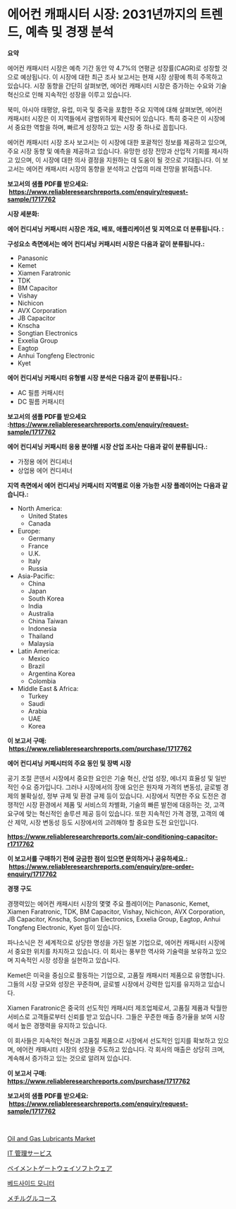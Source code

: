 <p><h1>에어컨 캐패시터 시장: 2031년까지의 트렌드, 예측 및 경쟁 분석</h1></p><p><strong>요약</strong></p>
<p><p>에어컨 캐패시터 시장은 예측 기간 동안 약 4.7%의 연평균 성장률(CAGR)로 성장할 것으로 예상됩니다. 이 시장에 대한 최근 조사 보고서는 현재 시장 상황에 특히 주목하고 있습니다. 시장 동향을 간단히 살펴보면, 에어컨 캐패시터 시장은 증가하는 수요와 기술 혁신으로 인해 지속적인 성장을 이루고 있습니다.</p><p>북미, 아시아 태평양, 유럽, 미국 및 중국을 포함한 주요 지역에 대해 살펴보면, 에어컨 캐패시터 시장은 이 지역들에서 광범위하게 확산되어 있습니다. 특히 중국은 이 시장에서 중요한 역할을 하며, 빠르게 성장하고 있는 시장 중 하나로 꼽힙니다.</p><p>에어컨 캐패시터 시장 조사 보고서는 이 시장에 대한 포괄적인 정보를 제공하고 있으며, 주요 시장 동향 및 예측을 제공하고 있습니다. 유망한 성장 전망과 산업적 기회를 제시하고 있으며, 이 시장에 대한 의사 결정을 지원하는 데 도움이 될 것으로 기대됩니다. 이 보고서는 에어컨 캐패시터 시장의 동향을 분석하고 산업의 미래 전망을 밝혀줍니다.</p></p>
<p><strong>보고서의 샘플 PDF를 받으세요: &nbsp;<a href="https://www.reliableresearchreports.com/enquiry/request-sample/1717762">https://www.reliableresearchreports.com/enquiry/request-sample/1717762</a></strong></p>
<p><strong>시장 세분화:</strong></p>
<p><strong> 에어 컨디셔닝 커패시터 시장은 개요, 배포, 애플리케이션 및 지역으로 더 분류됩니다. :</strong></p>
<p><strong>구성요소 측면에서는 에어 컨디셔닝 커패시터 시장은 다음과 같이 분류됩니다.:</strong></p>
<p><ul><li>Panasonic</li><li>Kemet</li><li>Xiamen Faratronic</li><li>TDK</li><li>BM Capacitor</li><li>Vishay</li><li>Nichicon</li><li>AVX Corporation</li><li>JB Capacitor</li><li>Knscha</li><li>Songtian Electronics</li><li>Exxelia Group</li><li>Eagtop</li><li>Anhui Tongfeng Electronic</li><li>Kyet</li></ul></p>
<p><strong> 에어 컨디셔닝 커패시터 유형별 시장 분석은 다음과 같이 분류됩니다.:</strong></p>
<p><ul><li>AC 필름 커패시터</li><li>DC 필름 커패시터</li></ul></p>
<p><strong>보고서의 샘플 PDF를 받으세요 :<a href="https://www.reliableresearchreports.com/enquiry/request-sample/1717762">https://www.reliableresearchreports.com/enquiry/request-sample/1717762</a></strong></p>
<p><strong> 에어 컨디셔닝 커패시터 응용 분야별 시장 산업 조사는 다음과 같이 분류됩니다.:</strong></p>
<p><ul><li>가정용 에어 컨디셔너</li><li>상업용 에어 컨디셔너</li></ul></p>
<p><strong>지역 측면에서 에어 컨디셔닝 커패시터 지역별로 이용 가능한 시장 플레이어는 다음과 같습니다.:</strong></p>
<p><ul>
    <li>
        North America:
        <ul>
            <li>United States</li>
            <li>Canada</li>
        </ul>
    </li>
    <li>
        Europe:
        <ul>
            <li>Germany</li>
            <li>France</li>
            <li>U.K.</li>
            <li>Italy</li>
            <li>Russia</li>
        </ul>
    </li>
    <li>
        Asia-Pacific:
        <ul>
            <li>China</li>
            <li>Japan</li>
            <li>South Korea</li>
            <li>India</li>
            <li>Australia</li>
            <li>China Taiwan</li>
            <li>Indonesia</li>
            <li>Thailand</li>
            <li>Malaysia</li>
        </ul>
    </li>
    <li>
        Latin America:
        <ul>
            <li>Mexico</li>
            <li>Brazil</li>
            <li>Argentina Korea</li>
            <li>Colombia</li>
        </ul>
    </li>
    <li>
        Middle East & Africa:
        <ul>
            <li>Turkey</li>
            <li>Saudi</li>
            <li>Arabia</li>
            <li>UAE</li>
            <li>Korea</li>
        </ul>
    </li>
    </ul></p>
<p><strong>이 보고서 구매: &nbsp;<a href="https://www.reliableresearchreports.com/purchase/1717762">https://www.reliableresearchreports.com/purchase/1717762</a></strong></p>
<p><strong>에어 컨디셔닝 커패시터의 주요 동인 및 장벽 시장</strong></p>
<p><p>공기 조절 콘덴서 시장에서 중요한 요인은 기술 혁신, 산업 성장, 에너지 효율성 및 일반적인 수요 증가입니다. 그러나 시장에서의 장애 요인은 원자재 가격의 변동성, 글로벌 경제의 불확실성, 정부 규제 및 환경 규제 등이 있습니다. 시장에서 직면한 주요 도전은 경쟁적인 시장 환경에서 제품 및 서비스의 차별화, 기술의 빠른 발전에 대응하는 것, 고객 요구에 맞는 혁신적인 솔루션 제공 등이 있습니다. 또한 지속적인 가격 경쟁, 고객의 예산 제약, 시장 변동성 등도 시장에서의 고려해야 할 중요한 도전 요인입니다.</p></p>
<p><strong><a href="https://www.reliableresearchreports.com/air-conditioning-capacitor-r1717762">https://www.reliableresearchreports.com/air-conditioning-capacitor-r1717762</a></strong></p>
<p><strong>이 보고서를 구매하기 전에 궁금한 점이 있으면 문의하거나 공유하세요.: &nbsp;<a href="https://www.reliableresearchreports.com/enquiry/pre-order-enquiry/1717762">https://www.reliableresearchreports.com/enquiry/pre-order-enquiry/1717762</a></strong></p>
<p><strong>경쟁 구도</strong></p>
<p><p>경쟁력있는 에어컨 캐패시터 시장의 몇몇 주요 플레이어는 Panasonic, Kemet, Xiamen Faratronic, TDK, BM Capacitor, Vishay, Nichicon, AVX Corporation, JB Capacitor, Knscha, Songtian Electronics, Exxelia Group, Eagtop, Anhui Tongfeng Electronic, Kyet 등이 있습니다.</p><p>파나소닉은 전 세계적으로 상당한 명성을 가진 일본 기업으로, 에어컨 캐패시터 시장에서 중요한 위치를 차지하고 있습니다. 이 회사는 풍부한 역사와 기술력을 보유하고 있으며 지속적인 시장 성장을 실현하고 있습니다.</p><p>Kemet은 미국을 중심으로 활동하는 기업으로, 고품질 캐패시터 제품으로 유명합니다. 그들의 시장 규모와 성장은 꾸준하며, 글로벌 시장에서 강력한 입지를 유지하고 있습니다.</p><p>Xiamen Faratronic은 중국의 선도적인 캐패시터 제조업체로서, 고품질 제품과 탁월한 서비스로 고객들로부터 신뢰를 받고 있습니다. 그들은 꾸준한 매출 증가율을 보여 시장에서 높은 경쟁력을 유지하고 있습니다.</p><p>이 회사들은 지속적인 혁신과 고품질 제품으로 시장에서 선도적인 입지를 확보하고 있으며, 에어컨 캐패시터 시장의 성장을 주도하고 있습니다. 각 회사의 매출은 상당히 크며, 계속해서 증가하고 있는 것으로 알려져 있습니다.</p></p>
<p><strong>이 보고서 구매: &nbsp; <a href="https://www.reliableresearchreports.com/purchase/1717762">https://www.reliableresearchreports.com/purchase/1717762</a></strong></p>
<p><strong>보고서의 샘플 PDF를 받으세요: &nbsp;<a href="https://www.reliableresearchreports.com/enquiry/request-sample/1717762">https://www.reliableresearchreports.com/enquiry/request-sample/1717762</a></strong><strong></strong></p>
<p>&nbsp;</p>
<p><p><a href="https://issuu.com/reportprime-2/docs/oil-and-gas-lubricants-market-size-2030.pptx">Oil and Gas Lubricants Market</a></p><p><a href="https://github.com/nxboeu02965442/Market-Research-Report-List-1/blob/main/917088027521.md">IT 管理サービス</a></p><p><a href="https://medium.com/@brianayatt2023/%E6%94%AF%E6%89%95%E3%81%84%E3%82%B2%E3%83%BC%E3%83%88%E3%82%A6%E3%82%A7%E3%82%A4%E3%82%BD%E3%83%95%E3%83%88%E3%82%A6%E3%82%A7%E3%82%A2%E5%B8%82%E5%A0%B4-%E5%B8%82%E5%A0%B4cagr-%E5%B8%82%E5%A0%B4%E3%83%88%E3%83%AC%E3%83%B3%E3%83%89-%E3%81%8A%E3%82%88%E3%81%B3%E6%88%90%E9%95%B7%E6%88%A6%E7%95%A5%E3%81%AB%E9%96%A2%E3%81%99%E3%82%8B%E6%83%85%E5%A0%B1-61306dc4dcca">ペイメントゲートウェイソフトウェア</a></p><p><a href="https://github.com/TobyKub4685/Market-Research-Report-List-1/blob/main/245598225171.md">베드사이드 모니터</a></p><p><a href="https://github.com/moulafa/Market-Research-Report-List-1/blob/main/917685627522.md">メチルグルコース</a></p></p>